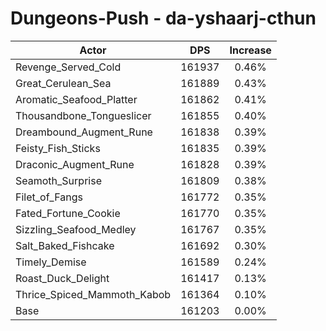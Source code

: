 # Dungeons-Push - da-yshaarj-cthun
| Actor | DPS | Increase |
|---|:---:|:---:|
|Revenge_Served_Cold|161937|0.46%|
|Great_Cerulean_Sea|161889|0.43%|
|Aromatic_Seafood_Platter|161862|0.41%|
|Thousandbone_Tongueslicer|161855|0.40%|
|Dreambound_Augment_Rune|161838|0.39%|
|Feisty_Fish_Sticks|161835|0.39%|
|Draconic_Augment_Rune|161828|0.39%|
|Seamoth_Surprise|161809|0.38%|
|Filet_of_Fangs|161772|0.35%|
|Fated_Fortune_Cookie|161770|0.35%|
|Sizzling_Seafood_Medley|161767|0.35%|
|Salt_Baked_Fishcake|161692|0.30%|
|Timely_Demise|161589|0.24%|
|Roast_Duck_Delight|161417|0.13%|
|Thrice_Spiced_Mammoth_Kabob|161364|0.10%|
|Base|161203|0.00%|
